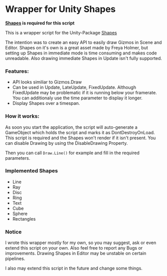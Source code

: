 # Wrapper for Unity Shapes
**[Shapes](https://assetstore.unity.com/packages/tools/particles-effects/shapes-173167) is required for this script**

This is a wrapper script for the Unity-Package [Shapes](https://acegikmo.com/shapes/)

The intention was to create an easy API to easily draw Gizmos in Scene and Editor.
Shapes on it's own is a great asset made by Freya Holmer, but setting up Shapes in immediate mode is time consuming and makes code unreadable.
Also drawing immediate Shapes in Update isn't fully supported.

### Features:
- API looks similiar to Gizmos.Draw
- Can be used in Update, LateUpdate, FixedUpdate. Although FixedUpdate may be problematic if it is running below your framerate. You can additionaly use the time parameter to display it longer.
- Display Shapes over a timespan.

### How it works:
As soon you start the application, the script will auto-generate a GameObject which holds the script and marks it as DontDestroyOnLoad. This script is required and the Shapes won't render if it isn't present.
You can disable Drawing by using the DisableDrawing Property.

Then you can call ``Draw.Line()`` for example and fill in the required parameters.

### Implemented Shapes
- Line
- Ray
- Disc
- Ring
- Text
- Cube
- Sphere
- Rectangles


### Notice
I wrote this wrapper mostly for my own, so you may suggest, ask or even extend this script on your own. Also feel free to report any Bugs or improvements.
Drawing Shapes in Editor may be unstable on certain pipelines.

I also may extend this script in the future and change some things.
